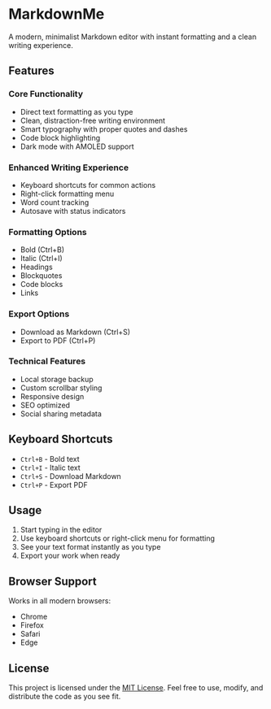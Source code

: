 # MarkdownMe
A modern, minimalist Markdown editor with instant formatting and a clean writing experience.

## Features

### Core Functionality
- Direct text formatting as you type
- Clean, distraction-free writing environment
- Smart typography with proper quotes and dashes
- Code block highlighting
- Dark mode with AMOLED support

### Enhanced Writing Experience
- Keyboard shortcuts for common actions
- Right-click formatting menu
- Word count tracking
- Autosave with status indicators

### Formatting Options
- Bold (Ctrl+B)
- Italic (Ctrl+I)
- Headings
- Blockquotes
- Code blocks
- Links

### Export Options
- Download as Markdown (Ctrl+S)
- Export to PDF (Ctrl+P)

### Technical Features
- Local storage backup
- Custom scrollbar styling
- Responsive design
- SEO optimized
- Social sharing metadata

## Keyboard Shortcuts
- `Ctrl+B` - Bold text
- `Ctrl+I` - Italic text
- `Ctrl+S` - Download Markdown
- `Ctrl+P` - Export PDF

## Usage
1. Start typing in the editor
2. Use keyboard shortcuts or right-click menu for formatting
3. See your text format instantly as you type
4. Export your work when ready

## Browser Support
Works in all modern browsers:
- Chrome
- Firefox
- Safari
- Edge

## License
This project is licensed under the [MIT License](LICENSE). Feel free to use, modify, and distribute the code as you see fit.
